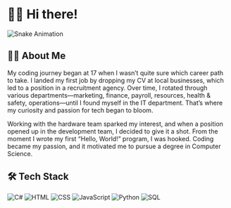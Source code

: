 # 👋🏻 Hi there!

![Snake Animation](https://raw.githubusercontent.com/DanTheCoder98/DanTheCoder98/output/dist/github-contribution-grid-snake.svg)

## 👦🏼 About Me

My coding journey began at 17 when I wasn’t quite sure which career path to take. I landed my first job by dropping my CV at local businesses, which led to a position in a recruitment agency. Over time, I rotated through various departments—marketing, finance, payroll, resources, health & safety, operations—until I found myself in the IT department. That’s where my curiosity and passion for tech began to bloom.

Working with the hardware team sparked my interest, and when a position opened up in the development team, I decided to give it a shot. From the moment I wrote my first “Hello, World!” program, I was hooked. Coding became my passion, and it motivated me to pursue a degree in Computer Science.

## 🛠 Tech Stack

![C#](https://img.shields.io/badge/C%23-239120?style=for-the-badge&logo=c-sharp&logoColor=white)
![HTML](https://img.shields.io/badge/HTML5-E34F26?style=for-the-badge&logo=html5&logoColor=white)
![CSS](https://img.shields.io/badge/CSS3-1572B6?style=for-the-badge&logo=css3&logoColor=white)
![JavaScript](https://img.shields.io/badge/JavaScript-F7DF1E?style=for-the-badge&logo=javascript&logoColor=black)
![Python](https://img.shields.io/badge/Python-3776AB?style=for-the-badge&logo=python&logoColor=white)
![SQL](https://img.shields.io/badge/SQL-003B57?style=for-the-badge&logo=microsoft-sql-server&logoColor=white)
